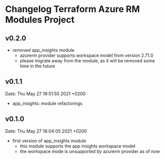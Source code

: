 
# Changelog Terraform Azure RM Modules Project

## v0.2.0

* removed app_insights module
    * azurerm provider supports workspace model from version 2.71.0
    * please migrate away from the module, as it will be removed some time in the future

## v0.1.1
Date:   Thu May 27 19:51:55 2021 +0200

* app_insights: module refactorings

## v0.1.0
Date:   Thu May 27 18:04:05 2021 +0200

* first version of app_insights module
    * this module supports the app insights workspace model
    * the workspace mode  is unsupported by azurerm provider as of now
